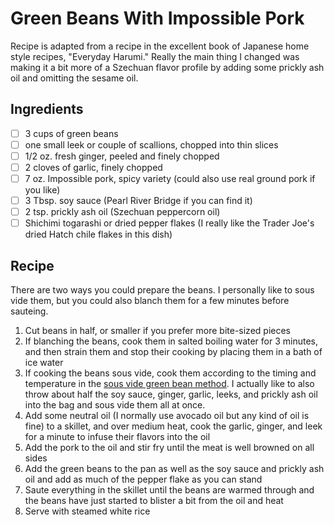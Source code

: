 # Green Beans With Impossible Pork

Recipe is adapted from a recipe in the excellent book of Japanese home style recipes, "Everyday Harumi." Really the main thing I changed was making it a bit more of a Szechuan flavor profile by adding some prickly ash oil and omitting the sesame oil.

## Ingredients

- [ ] 3 cups of green beans
- [ ] one small leek or couple of scallions, chopped into thin slices
- [ ] 1/2 oz. fresh ginger, peeled and finely chopped
- [ ] 2 cloves of garlic, finely chopped
- [ ] 7 oz. Impossible pork, spicy variety (could also use real ground pork if you like)
- [ ] 3 Tbsp. soy sauce (Pearl River Bridge if you can find it)
- [ ] 2 tsp. prickly ash oil (Szechuan peppercorn oil)
- [ ] Shichimi togarashi or dried pepper flakes (I really like the Trader Joe's dried Hatch chile flakes in this dish)

## Recipe

There are two ways you could prepare the beans. I personally like to sous vide them, but you could also blanch them for a few minutes before sauteing.

1. Cut beans in half, or smaller if you prefer more bite-sized pieces
1. If blanching the beans, cook them in salted boiling water for 3 minutes, and then strain them and stop their cooking by placing them in a bath of ice water
1. If cooking the beans sous vide, cook them according to the timing and temperature in the [sous vide green bean method](../sides/sous-vide-green-beans.md). I actually like to also throw about half the soy sauce, ginger, garlic, leeks, and prickly ash oil into the bag and sous vide them all at once.
1. Add some neutral oil (I normally use avocado oil but any kind of oil is fine) to a skillet, and over medium heat, cook the garlic, ginger, and leek for a minute to infuse their flavors into the oil
1. Add the pork to the oil and stir fry until the meat is well browned on all sides
1. Add the green beans to the pan as well as the soy sauce and prickly ash oil and add as much of the pepper flake as you can stand
1. Saute everything in the skillet until the beans are warmed through and the beans have just started to blister a bit from the oil and heat
1. Serve with steamed white rice